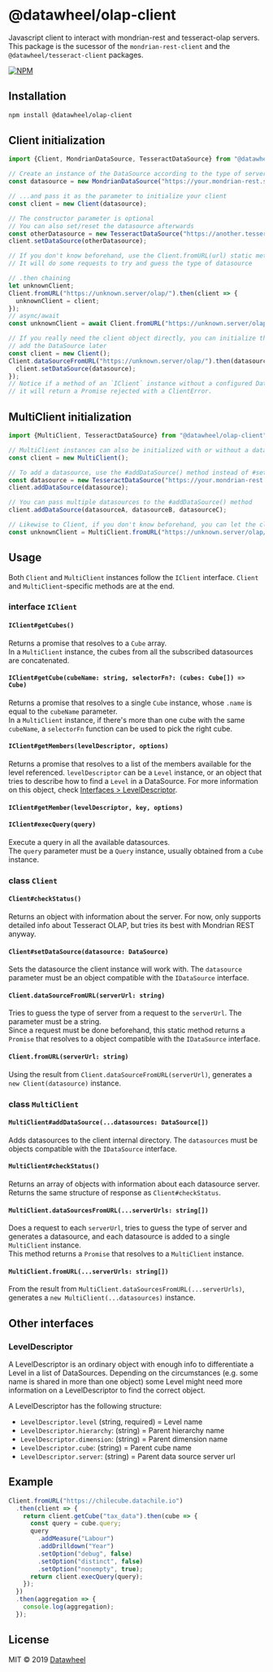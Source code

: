 # @datawheel/olap-client

Javascript client to interact with mondrian-rest and tesseract-olap servers.  
This package is the sucessor of the `mondrian-rest-client` and the `@datawheel/tesseract-client` packages.

[![NPM](https://img.shields.io/npm/v/@datawheel/olap-client.svg)](https://www.npmjs.com/package/@datawheel/olap-client)

## Installation

```bash
npm install @datawheel/olap-client
```

## Client initialization

```js
import {Client, MondrianDataSource, TesseractDataSource} from "@datawheel/olap-client"

// Create an instance of the DataSource according to the type of server
const datasource = new MondrianDataSource("https://your.mondrian-rest.server/");

// ...and pass it as the parameter to initialize your client
const client = new Client(datasource);

// The constructor parameter is optional
// You can also set/reset the datasource afterwards
const otherDatasource = new TesseractDataSource("https://another.tesseract-olap.server/olap/");
client.setDataSource(otherDatasource);

// If you don't know beforehand, use the Client.fromURL(url) static method
// It will do some requests to try and guess the type of datasource

// .then chaining
let unknownClient;
Client.fromURL("https://unknown.server/olap/").then(client => {
  unknownClient = client;
});
// async/await
const unknownClient = await Client.fromURL("https://unknown.server/olap/");

// If you really need the client object directly, you can initialize the instance and
// add the DataSource later
const client = new Client();
Client.dataSourceFromURL("https://unknown.server/olap/").then(datasource => {
  client.setDataSource(datasource);
});
// Notice if a method of an `IClient` instance without a configured DataSource is called,
// it will return a Promise rejected with a ClientError.
```

## MultiClient initialization

```js
import {MultiClient, TesseractDataSource} from "@datawheel/olap-client"

// MultiClient instances can also be initialized with or without a datasource
const client = new MultiClient();

// To add a datasource, use the #addDataSource() method instead of #setDataSource()
const datasource = new TesseractDataSource("https://your.mondrian-rest.server/");
client.addDataSource(datasource);

// You can pass multiple datasources to the #addDataSource() method
client.addDataSource(datasourceA, datasourceB, datasourceC);

// Likewise to Client, if you don't know beforehand, you can let the client guess
const unknownClient = MultiClient.fromURL("https://unknown.server/olap/", "https://another.server/", ...);
```

## Usage

Both `Client` and `MultiClient` instances follow the `IClient` interface. `Client` and `MultiClient`-specific methods are at the end.

### interface `IClient`

#### `IClient#getCubes()`

Returns a promise that resolves to a `Cube` array.  
In a `MultiClient` instance, the cubes from all the subscribed datasources are concatenated.

#### `IClient#getCube(cubeName: string, selectorFn?: (cubes: Cube[]) => Cube)`

Returns a promise that resolves to a single `Cube` instance, whose `.name` is equal to the `cubeName` parameter.  
In a `MultiClient` instance, if there's more than one cube with the same `cubeName`, a `selectorFn` function can be used to pick the right cube.

#### `IClient#getMembers(levelDescriptor, options)`

Returns a promise that resolves to a list of the members available for the level referenced. `levelDescriptor` can be a `Level` instance, or an object that tries to describe how to find a `Level` in a DataSource. For more information on this object, check [Interfaces > LevelDescriptor](#LevelDescriptor).

#### `IClient#getMember(levelDescriptor, key, options)`

#### `IClient#execQuery(query)`

Execute a query in all the available datasources.  
The `query` parameter must be a `Query` instance, usually obtained from a `Cube` instance.

### class `Client`

#### `Client#checkStatus()`

Returns an object with information about the server. For now, only supports detailed info about Tesseract OLAP, but tries its best with Mondrian REST anyway.

#### `Client#setDataSource(datasource: DataSource)`

Sets the datasource the client instance will work with.
The `datasource` parameter must be an object compatible with the `IDataSource` interface.

#### `Client.dataSourceFromURL(serverUrl: string)`

Tries to guess the type of server from a request to the `serverUrl`. The parameter must be a string.  
Since a request must be done beforehand, this static method returns a `Promise` that resolves to a object compatible with the `IDataSource` interface.

#### `Client.fromURL(serverUrl: string)`

Using the result from `Client.dataSourceFromURL(serverUrl)`, generates a `new Client(datasource)` instance.

### class `MultiClient`

#### `MultiClient#addDataSource(...datasources: DataSource[])`

Adds datasources to the client internal directory. 
The `datasources` must be objects compatible with the `IDataSource` interface.

#### `MultiClient#checkStatus()`

Returns an array of objects with information about each datasource server. Returns the same structure of response as `Client#checkStatus`.

#### `MultiClient.dataSourcesFromURL(...serverUrls: string[])`

Does a request to each `serverUrl`, tries to guess the type of server and generates a datasource, and each datasource is added to a single `MultiClient` instance.  
This method returns a `Promise` that resolves to a `MultiClient` instance.

#### `MultiClient.fromURL(...serverUrls: string[])`

From the result from `MultiClient.dataSourcesFromURL(...serverUrls)`, generates a `new MultiClient(...datasources)` instance.

## Other interfaces

### LevelDescriptor

A LevelDescriptor is an ordinary object with enough info to differentiate a Level in a list of DataSources. Depending on the circumstances (e.g. some name is shared in more than one object) some Level might need more information on a LevelDescriptor to find the correct object.

A LevelDescriptor has the following structure:
- `LevelDescriptor.level` (string, required) = Level name
- `LevelDescriptor.hierarchy`: (string) = Parent hierarchy name
- `LevelDescriptor.dimension`: (string) = Parent dimension name
- `LevelDescriptor.cube`: (string) = Parent cube name
- `LevelDescriptor.server`: (string) = Parent data source server url

## Example

```js
Client.fromURL("https://chilecube.datachile.io")
  .then(client => {
    return client.getCube("tax_data").then(cube => {
      const query = cube.query;
      query
        .addMeasure("Labour")
        .addDrilldown("Year")
        .setOption("debug", false)
        .setOption("distinct", false)
        .setOption("nonempty", true);
      return client.execQuery(query);
    });
  })
  .then(aggregation => {
    console.log(aggregation);
  });
```

## License

MIT © 2019 [Datawheel](https://datawheel.us/)
